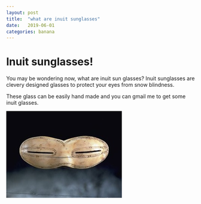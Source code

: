 ```yaml
---
layout: post
title:  "what are inuit sunglasses"
date:   2019-06-01
categories: banana
---
```


# lnuit sunglasses!
You may be wondering now, what are inuit sun glasses? Inuit sunglasses are clevery designed glasses to protect your eyes from snow blindness.

These glass can be easily hand made and you can gmail me to get some inuit glasses. 

![snow goggles](/iii/2019/06/04/glasses.jpg)
